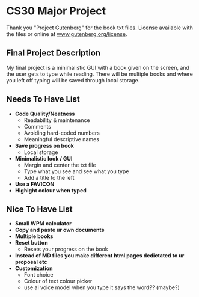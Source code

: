 # CS30 Major Project

Thank you "Project Gutenberg" for the book txt files. License available with the files or online at
www.gutenberg.org/license.

## Final Project Description
My final project is a minimalistic GUI with a book given on the screen, and the user gets to type while reading. There will be multiple books and where you left off typing will be saved through local storage.

## Needs To Have List
- **Code Quality/Neatness** 
  - Readability & maintenance
  - Comments
  - Avoiding hard-coded numbers
  - Meaningful descriptive names
- **Save progress on book**
  - Local storage 
- **Minimalistic look / GUI**  
  - Margin and center the txt file
  - Type what you see and see what you type
  - Add a title to the left
- **Use a FAVICON**
- **Highight colour when typed**


## Nice To Have List
- **Small WPM calculator** 
- **Copy and paste ur own documents**       
- **Multiple books** 
- **Reset button**
  - Resets your progress on the book
- **Instead of MD files you make different html pages dedictated to ur proposal etc**
- **Customization**
  - Font choice
  - Colour of text colour picker
  - use ai voice model when you type it says the word?? (maybe?)
